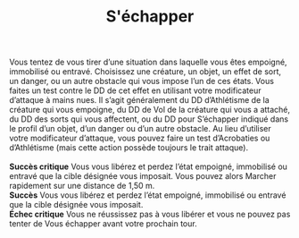 ﻿---
title: S'échapper
titleEn: Escape
id: SkZAQRkLLkmBQNB9
group: actions
---
<p><span>Vous tentez de vous tirer d’une situation dans laquelle vous êtes empoigné, immobilisé ou entravé. Choisissez une créature, un objet, un effet de sort, un danger, ou un autre obstacle qui vous impose l’un de ces états. Vous faites un test contre le DD de cet effet en utilisant votre modificateur d’attaque à mains nues. Il s’agit généralement du DD d’Athlétisme de la créature qui vous empoigne, du DD de Vol de la créature qui vous a attaché, du DD des sorts qui vous affectent, ou du DD pour S’échapper indiqué dans le profil d’un objet, d’un danger ou d’un autre obstacle. Au lieu d’utiliser votre modificateur d’attaque, vous pouvez faire un test d’Acrobaties ou d’Athlétisme (mais cette action possède toujours le trait attaque).<br><br><strong>Succès critique</strong> Vous vous libérez et perdez l’état empoigné, immobilisé ou entravé que la cible désignée vous imposait. Vous pouvez alors Marcher rapidement sur une distance de 1,50 m.<br><strong>Succès</strong> Vous vous libérez et perdez l’état empoigné, immobilisé ou entravé que la cible désignée vous imposait.<br><strong>Échec critique</strong> Vous ne réussissez pas à vous libérer et vous ne pouvez pas tenter de Vous échapper avant votre prochain tour.&nbsp;</span></p>
